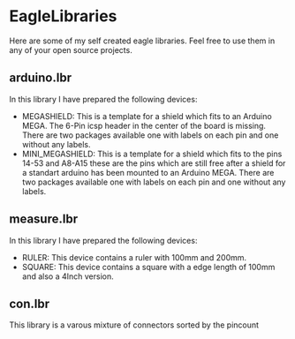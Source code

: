 EagleLibraries
==============

Here are some of my self created eagle libraries.
Feel free to use them in any of your open source projects.

arduino.lbr
-------------------------

In this library I have prepared the following devices:

* MEGASHIELD: This is a template for a shield which fits to an Arduino MEGA. The 6-Pin icsp header in the center of the board is missing. There are two packages available one with labels on each pin and one without any labels.
* MINI_MEGASHIELD: This is a template for a shield which fits to the pins 14-53 and A8-A15 these are the pins which are still free after a shield for a standart arduino has been mounted to an Arduino MEGA. There are two packages available one with labels on each pin and one without any labels.

measure.lbr
-------------------------

In this library I have prepared the following devices:

* RULER: This device contains a ruler with 100mm and 200mm.
* SQUARE: This device contains a square with a edge length of 100mm and also a 4Inch version.

con.lbr
-------------------------

This library is a varous mixture of connectors sorted by the pincount

